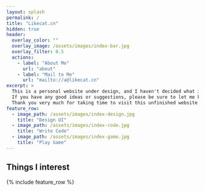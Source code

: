 ```yaml
---
layout: splash
permalink: /
title: "Likecat.cn"
hidden: true
header:
  overlay_color: ""
  overlay_image: /assets/images/index-bar.jpg
  overlay_filter: 0.5
  actions:
    - label: "About Me"
      url: "about"
    - label: "Mail to Me"
      url: "mailto://a@likecat.cn"
excerpt: >
  This is a personal website under design, and I haven't decided what interesting things should be put on it.<br />
  If you have any good ideas or suggestions, please be sure to let me know by email.<br />
  Thank you very much for taking time to visit this unfinished website. I will continue to work hard to finish it.
feature_row:
  - image_path: /assets/images/index-design.jpg
    title: "Design UI"
  - image_path: /assets/images/index-code.jpg
    title: "Write Code"
  - image_path: /assets/images/index-game.jpg
    title: "Play Game"
---
```


## Things I interest

{% include feature_row %}
